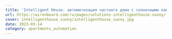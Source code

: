 ```yaml
---
title: 'Intelligent House: автоматизация частного дома с солнечными панелями'
url: https://wirenboard.com/ru/pages/solutions-intelligenthouse-sunny/
cover: intelligenthouse_sunny/intelligenthouse_sunny.jpg
date: 2023-03-14
category: apartments_automation
---
```

